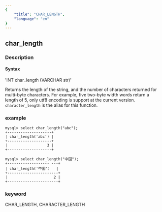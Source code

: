 ```yaml
---
{
    "title": "CHAR_LENGTH",
    "language": "en"
}
---
```


<!-- 
Licensed to the Apache Software Foundation (ASF) under one
or more contributor license agreements.  See the NOTICE file
distributed with this work for additional information
regarding copyright ownership.  The ASF licenses this file
to you under the Apache License, Version 2.0 (the
"License"); you may not use this file except in compliance
with the License.  You may obtain a copy of the License at

  http://www.apache.org/licenses/LICENSE-2.0

Unless required by applicable law or agreed to in writing,
software distributed under the License is distributed on an
"AS IS" BASIS, WITHOUT WARRANTIES OR CONDITIONS OF ANY
KIND, either express or implied.  See the License for the
specific language governing permissions and limitations
under the License.
-->

## char_length
### Description
#### Syntax

'INT char_length (VARCHAR str)'


Returns the length of the string, and the number of characters returned for multi-byte characters. For example, five two-byte width words return a length of 5, only utf8 encoding is support at the current version. `character_length` is the alias for this function.

### example


```
mysql> select char_length("abc");
+--------------------+
| char_length('abc') |
+--------------------+
|                  3 |
+--------------------+

mysql> select char_length("中国");
+------------------- ---+
| char_length('中国')   |
+-----------------------+
|                     2 |
+-----------------------+
```
### keyword
CHAR_LENGTH, CHARACTER_LENGTH
